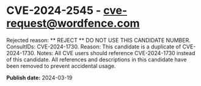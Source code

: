 # CVE-2024-2545 - cve-request@wordfence.com

Rejected reason: ** REJECT ** DO NOT USE THIS CANDIDATE NUMBER. ConsultIDs: CVE-2024-1730. Reason: This candidate is a duplicate of CVE-2024-1730. Notes: All CVE users should reference CVE-2024-1730 instead of this candidate. All references and descriptions in this candidate have been removed to prevent accidental usage.

**Publish date:** 2024-03-19
